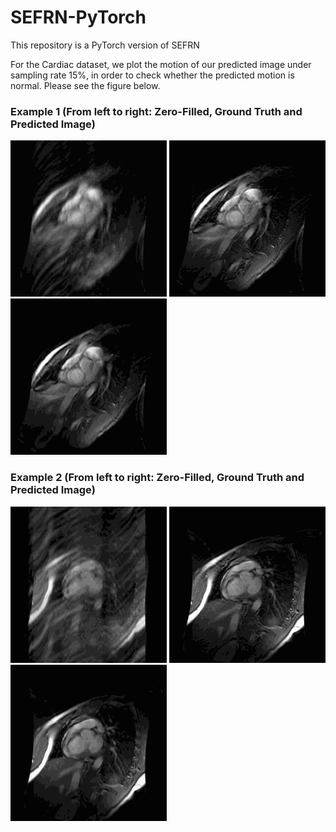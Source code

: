 # SEFRN-PyTorch
This repository is a PyTorch version of SEFRN

For the Cardiac dataset, we plot the motion of our predicted image under sampling rate 15%, in order to check whether the predicted motion is normal. Please see the figure below. 

### Example 1 (From left to right: Zero-Filled, Ground Truth and Predicted Image)
<p float="left">
  <img src="GIF/p31z0_zf.gif" width="250" />
  <img src="GIF/p31z0_gt.gif" width="250" />
  <img src="GIF/p31z0_pred.gif" width="250" />
</p>

### Example 2 (From left to right: Zero-Filled, Ground Truth and Predicted Image)
<p float="left">
  <img src="GIF/p32z0_zf.gif" width="250" />
  <img src="GIF/p32z0_gt.gif" width="250" />
  <img src="GIF/p32z0_pred.gif" width="250" />
</p>

